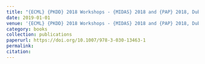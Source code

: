 ```yaml
---
title: "{ECML} {PKDD} 2018 Workshops - {MIDAS} 2018 and {PAP} 2018, Dublin, Ireland, September 10-14, 2018, Proceedings"
date: 2019-01-01
venue: '{ECML} {PKDD} 2018 Workshops - {MIDAS} 2018 and {PAP} 2018, Dublin, Ireland, September 10-14, 2018, Proceedings'
category: books
collection: publications
paperurl: https://doi.org/10.1007/978-3-030-13463-1
permalink: 
citation: 
---
```

